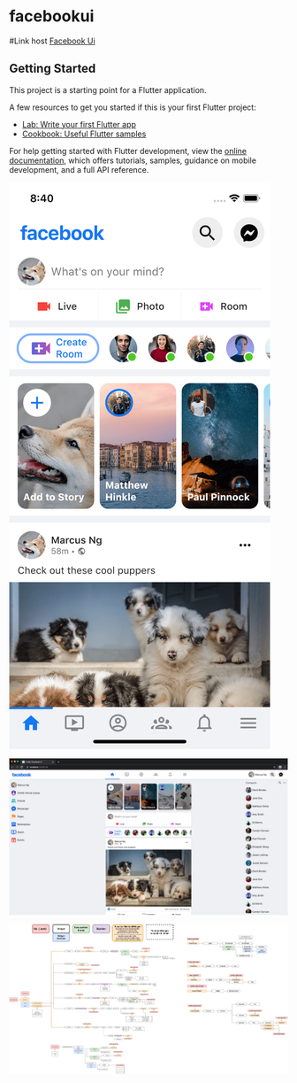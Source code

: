 # facebookui

 #Link host [Facebook Ui](https://facebookui-fb69e.web.app/)

## Getting Started

This project is a starting point for a Flutter application.

A few resources to get you started if this is your first Flutter project:

- [Lab: Write your first Flutter app](https://docs.flutter.dev/get-started/codelab)
- [Cookbook: Useful Flutter samples](https://docs.flutter.dev/cookbook)

For help getting started with Flutter development, view the
[online documentation](https://docs.flutter.dev/), which offers tutorials,
samples, guidance on mobile development, and a full API reference.


![Mobile Screenshot](screenshots/facebook-mobile.png)

![Web Screenshot](screenshots/facebook-web.png)

![Widget & File Structure Diagram](screenshots/widget_file_structure_diagram.png)
